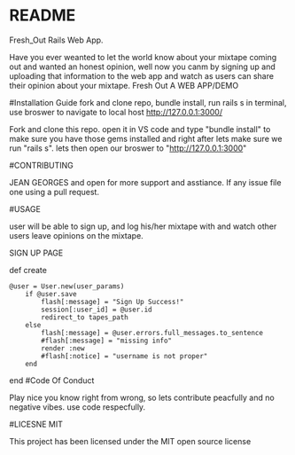 # README

Fresh_Out Rails Web App.

Have you ever weanted to let the world know about your mixtape coming out and wanted an honest opinion, well now you canm by signing up and uploading that information to the web app and watch as users can share their opinion about your mixtape. Fresh Out A WEB APP/DEMO

#Installation Guide fork and clone repo, bundle install, run rails s in terminal, use broswer to navigate to local host http://127.0.0.1:3000/

Fork and clone this repo. open it in VS code and type "bundle install" to make sure you have those gems installed and right after lets make sure we run "rails s". lets then open our broswer to "http://127.0.0.1:3000"

#CONTRIBUTING

JEAN GEORGES and open for more support and asstiance. If any issue file one using a pull request.

#USAGE

user will be able to sign up, and log his/her mixtape with and watch other users leave opinions on the mixtape.

SIGN UP PAGE

 def create 

    @user = User.new(user_params)
        if @user.save
            flash[:message] = "Sign Up Success!"
            session[:user_id] = @user.id
            redirect_to tapes_path
        else
            flash[:message] = @user.errors.full_messages.to_sentence
            #flash[:message] = "missing info"
            render :new
            #flash[:notice] = "username is not proper"
        end
end
#Code Of Conduct

Play nice you know right from wrong, so lets contribute peacfully and no negative vibes. use code respecfully.

#LICESNE MIT

This project has been licensed under the MIT open source license
